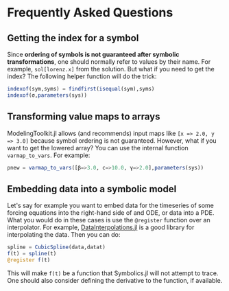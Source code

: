 # Frequently Asked Questions

## Getting the index for a symbol

Since **ordering of symbols is not guaranteed after symbolic transformations**,
one should normally refer to values by their name. For example, `sol[lorenz.x]`
from the solution. But what if you need to get the index? The following helper
function will do the trick:

```julia
indexof(sym,syms) = findfirst(isequal(sym),syms)
indexof(σ,parameters(sys))
```

## Transforming value maps to arrays

ModelingToolkit.jl allows (and recommends) input maps like `[x => 2.0, y => 3.0]`
because symbol ordering is not guaranteed. However, what if you want to get the
lowered array? You can use the internal function `varmap_to_vars`. For example:

```julia
pnew = varmap_to_vars([β=>3.0, c=>10.0, γ=>2.0],parameters(sys))
```

## Embedding data into a symbolic model

Let's say for example you want to embed data for the timeseries of some
forcing equations into the right-hand side of and ODE, or data into a PDE. What
you would do in these cases is use the `@register` function over an interpolator.
For example, [DataInterpolations.jl](https://github.com/PumasAI/DataInterpolations.jl)
is a good library for interpolating the data. Then you can do:

```julia
spline = CubicSpline(data,datat)
f(t) = spline(t)
@register f(t)
```

This will make `f(t)` be a function that Symbolics.jl will not attempt to trace.
One should also consider defining the derivative to the function, if available.
